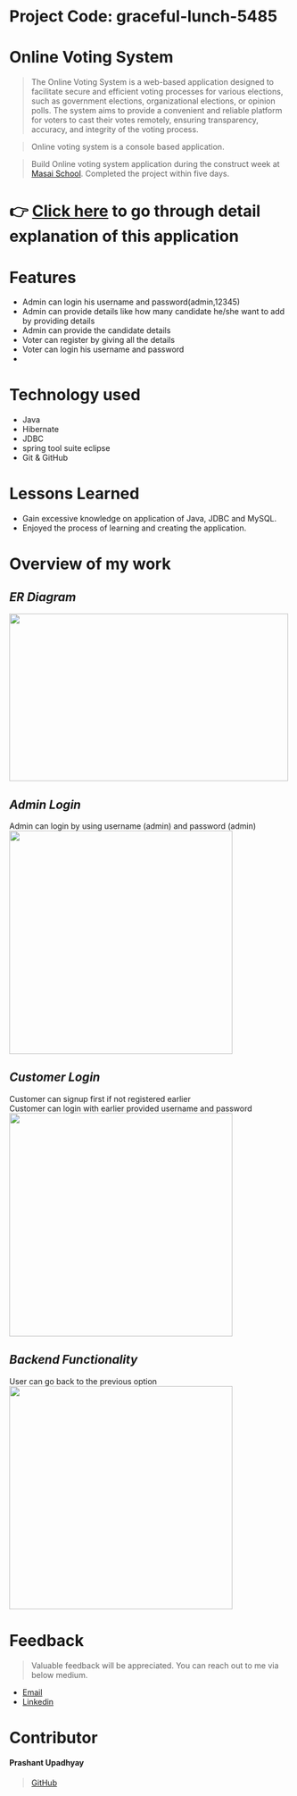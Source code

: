 # Project Code: graceful-lunch-5485

# Online Voting System

> The Online Voting System is a web-based application designed to facilitate secure and efficient voting processes for various elections, such as government elections, organizational elections, or opinion polls. The system aims to provide a convenient and reliable platform for voters to cast their votes remotely, ensuring transparency, accuracy, and integrity of the voting process.

> Online voting system is a console based application.

> Build Online voting system application during the construct week at [Masai School](https://masaischool.com/). Completed the project within five days.



# 👉 [Click here](https://drive.google.com/file/d/18PADE-FT4DUJW7_UbNBiyuZss70CJqKW/view?usp=sharing) to go through detail explanation of this application 

# Features

- Admin can login his username and password(admin,12345)
- Admin can provide details like how many candidate he/she want to add by providing details
- Admin can provide the candidate details
- Voter can register by giving all the details
- Voter can login his username and password
- 
# Technology used 

- Java
- Hibernate
- JDBC
- spring tool suite eclipse
- Git & GitHub

# Lessons Learned

- Gain excessive knowledge on application of Java, JDBC and MySQL.
- Enjoyed the process of learning and creating the application.

# Overview of my work
## *ER Diagram* 

<img src="https://github.com/Prashantomm/graceful-lunch-5485/assets/112774297/2109d4f2-1eba-473c-991d-c0232168daa8" width="500" height="300">



## *Admin Login* 
Admin can login by using username (admin) and password (admin)
</br>
<img src="https://github.com/Prashantomm/graceful-lunch-5485/assets/112774297/89543d87-7b57-4012-9b35-8ce4506bf210" width="400" height="400">



## *Customer Login* 
Customer can signup first if not registered earlier
</br>
Customer can login with earlier provided username and password
</br>
<img src="" width="400" height="400">


## *Backend Functionality* 
User can go back to the previous option
</br>
<img src="https://github.com/Prashantomm/doubtful-bell-2631/assets/112774297/6a071cf7-b035-4585-ac8b-1d82911d42f0" width="400" height="400">


# Feedback
> Valuable feedback will be appreciated.
> You can reach out to me via below medium.

- [Email](prashantupadhyayjpl@gmail.com)
- [Linkedin](https://www.linkedin.com/in/prashant-upadhyay-77a18b237/)
# Contributor
#### Prashant Upadhyay
>[GitHub](https://github.com/Prashantomm)
